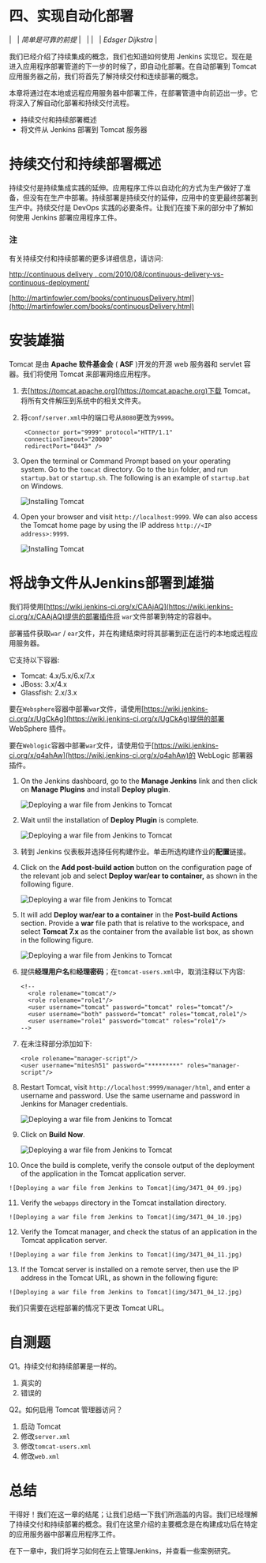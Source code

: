 # 四、实现自动化部署

|   | *简单是可靠的前提* |   |
|   | *Edsger Dijkstra* |

我们已经介绍了持续集成的概念，我们也知道如何使用 Jenkins 实现它。现在是进入应用程序部署管道的下一步的时候了，即自动化部署。在自动部署到 Tomcat 应用服务器之前，我们将首先了解持续交付和连续部署的概念。

本章将通过在本地或远程应用服务器中部署工件，在部署管道中向前迈出一步。它将深入了解自动化部署和持续交付流程。

*   持续交付和持续部署概述
*   将文件从 Jenkins 部署到 Tomcat 服务器

# 持续交付和持续部署概述

持续交付是持续集成实践的延伸。应用程序工件以自动化的方式为生产做好了准备，但没有在生产中部署。持续部署是持续交付的延伸，应用中的变更最终部署到生产中。持续交付是 DevOps 实践的必要条件。让我们在接下来的部分中了解如何使用 Jenkins 部署应用程序工件。

### 注

有关持续交付和持续部署的更多详细信息，请访问:

[http://continuous delivery . com/2010/08/continuous-delivery-vs-continuous-deployment/](http://continuousdelivery.com/2010/08/continuous-delivery-vs-continuous-deployment/)

[http://martinfowler.com/books/continuousDelivery.html](http://martinfowler.com/books/continuousDelivery.html)

# 安装雄猫

Tomcat 是由 **Apache 软件基金会** ( **ASF** )开发的开源 web 服务器和 servlet 容器。我们将使用 Tomcat 来部署网络应用程序。

1.  去[https://tomcat.apache.org](https://tomcat.apache.org)下载 Tomcat。将所有文件解压到系统中的相关文件夹。
2.  将`conf/server.xml`中的端口号从`8080`更改为`9999`。

    ```
     <Connector port="9999" protocol="HTTP/1.1" 
     connectionTimeout="20000" 
     redirectPort="8443" />

    ```

3.  Open the terminal or Command Prompt based on your operating system. Go to the `tomcat` directory. Go to the `bin` folder, and run `startup.bat` or `startup.sh`. The following is an example of `startup.bat` on Windows.

    ![Installing Tomcat](img/3471_04_01.jpg)

4.  Open your browser and visit `http://localhost:9999`. We can also access the Tomcat home page by using the IP address `http://<IP address>:9999`.

    ![Installing Tomcat](img/3471_04_02.jpg)

# 将战争文件从Jenkins部署到雄猫

我们将使用[https://wiki.jenkins-ci.org/x/CAAjAQ](https://wiki.jenkins-ci.org/x/CAAjAQ)提供的部署插件将 `war`文件部署到特定的容器中。

部署插件获取`war` / `ear`文件，并在构建结束时将其部署到正在运行的本地或远程应用服务器。

它支持以下容器:

*   Tomcat: 4.x/5.x/6.x/7.x
*   JBoss: 3.x/4.x
*   Glassfish: 2.x/3.x

要在`Websphere`容器中部署`war`文件，请使用[https://wiki.jenkins-ci.org/x/UgCkAg](https://wiki.jenkins-ci.org/x/UgCkAg)提供的部署 WebSphere 插件。

要在`Weblogic`容器中部署`war`文件，请使用位于[https://wiki.jenkins-ci.org/x/q4ahAw](https://wiki.jenkins-ci.org/x/q4ahAw)的 WebLogic 部署器插件。

1.  On the Jenkins dashboard, go to the **Manage Jenkins** link and then click on **Manage Plugins** and install **Deploy plugin**.

    ![Deploying a war file from Jenkins to Tomcat](img/3471_04_03.jpg)

2.  Wait until the installation of **Deploy Plugin** is complete.

    ![Deploying a war file from Jenkins to Tomcat](img/3471_04_04.jpg)

3.  转到 Jenkins 仪表板并选择任何构建作业。单击所选构建作业的**配置**链接。
4.  Click on the **Add post-build action** button on the configuration page of the relevant job and select **Deploy war/ear to container,** as shown in the following figure.

    ![Deploying a war file from Jenkins to Tomcat](img/3471_04_05.jpg)

5.  It will add **Deploy war/ear to a container** in the **Post-build Actions** section. Provide a **war** file path that is relative to the workspace, and select **Tomcat 7.x** as the container from the available list box, as shown in the following figure.

    ![Deploying a war file from Jenkins to Tomcat](img/3471_04_06.jpg)

6.  提供**经理用户名**和**经理密码**；在`tomcat-users.xml`中，取消注释以下内容:

    ```
    <!--
      <role rolename="tomcat"/>
      <role rolename="role1"/>
      <user username="tomcat" password="tomcat" roles="tomcat"/>
      <user username="both" password="tomcat" roles="tomcat,role1"/>
      <user username="role1" password="tomcat" roles="role1"/>
    -->
    ```

7.  在未注释部分添加如下:

    ```
    <role rolename="manager-script"/>
    <user username="mitesh51" password="*********" roles="manager-script"/>  
    ```

8.  Restart Tomcat, visit `http://localhost:9999/manager/html`, and enter a username and password. Use the same username and password in Jenkins for Manager credentials.

    ![Deploying a war file from Jenkins to Tomcat](img/3471_04_07.jpg)

9.  Click on **Build Now**.

    ![Deploying a war file from Jenkins to Tomcat](img/3471_04_08.jpg)

10.  Once the build is complete, verify the console output of the deployment of the application in the Tomcat application server.

    ![Deploying a war file from Jenkins to Tomcat](img/3471_04_09.jpg)

11.  Verify the `webapps` directory in the Tomcat installation directory.

    ![Deploying a war file from Jenkins to Tomcat](img/3471_04_10.jpg)

12.  Verify the Tomcat manager, and check the status of an application in the Tomcat application server.

    ![Deploying a war file from Jenkins to Tomcat](img/3471_04_11.jpg)

13.  If the Tomcat server is installed on a remote server, then use the IP address in the Tomcat URL, as shown in the following figure:

    ![Deploying a war file from Jenkins to Tomcat](img/3471_04_12.jpg)

我们只需要在远程部署的情况下更改 Tomcat URL。

# 自测题

Q1。持续交付和持续部署是一样的。

1.  真实的
2.  错误的

Q2。如何启用 Tomcat 管理器访问？

1.  启动 Tomcat
2.  修改`server.xml`
3.  修改`tomcat-users.xml`
4.  修改`web.xml`

# 总结

干得好！我们在这一章的结尾；让我们总结一下我们所涵盖的内容。我们已经理解了持续交付和持续部署的概念。我们在这里介绍的主要概念是在构建成功后在特定的应用服务器中部署应用程序工件。

在下一章中，我们将学习如何在云上管理Jenkins，并查看一些案例研究。